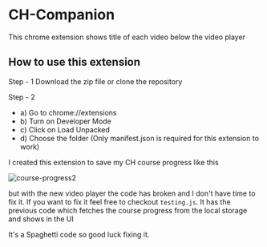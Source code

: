 # CH-Companion

This chrome extension shows title of each video below the video player

## How to use this extension

Step - 1
Download the zip file or clone the repository

Step - 2

- a) Go to chrome://extensions
- b) Turn on Developer Mode
- c) Click on Load Unpacked
- d) Choose the folder (Only manifest.json is required for this extension to work)

I created this extension to save my CH course progress like this

![course-progress2](https://user-images.githubusercontent.com/62597848/91647812-ba42b680-ea7c-11ea-8cdf-6e423b971db6.jpg)

but with the new video player the code has broken and I don't have time to fix it.
If you want to fix it feel free to checkout `testing.js`. It has the previous code which fetches the course progress from the local storage and shows
in the UI

It's a Spaghetti code so good luck fixing it.
